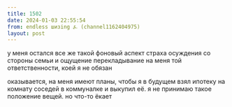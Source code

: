 ```yaml
---
title: 1502
date: 2024-01-03 22:55:54
from: endless шизing ⍼ (channel1162404975)
layout: post
---
```


у меня остался все же такой фоновый аспект страха осуждения со стороны семьи и ощущение перекладывание на меня той ответственности, коей я не обязан

оказывается, на меня имеют планы, чтобы я в будущем взял ипотеку на комнату соседей в коммуналке и выкупил её. я не принимаю такое положение вещей. но что-то ёкает
